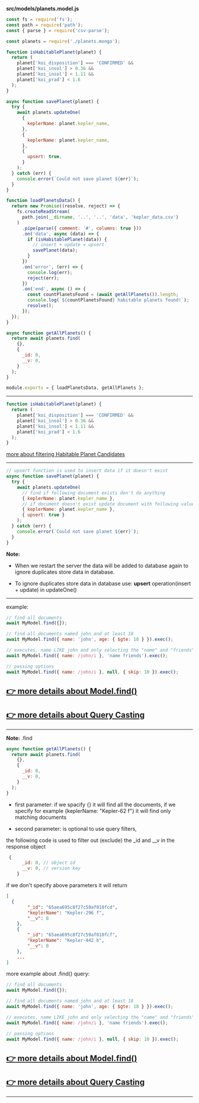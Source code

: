 **src/models/planets.model.js**

```js
const fs = require('fs');
const path = require('path');
const { parse } = require('csv-parse');

const planets = require('./planets.mongo');

function isHabitablePlanet(planet) {
  return (
    planet['koi_disposition'] === 'CONFIRMED' &&
    planet['koi_insol'] > 0.36 &&
    planet['koi_insol'] < 1.11 &&
    planet['koi_prad'] < 1.6
  );
}

async function savePlanet(planet) {
  try {
    await planets.updateOne(
      {
        keplerName: planet.kepler_name,
      },
      {
        keplerName: planet.kepler_name,
      },
      {
        upsert: true,
      }
    );
  } catch (err) {
    console.error(`Could not save planet ${err}`);
  }
}

function loadPlanetsData() {
  return new Promise((resolve, reject) => {
    fs.createReadStream(
      path.join(__dirname, '..', '..', 'data', 'kepler_data.csv')
    )
      .pipe(parse({ comment: '#', columns: true }))
      .on('data', async (data) => {
        if (isHabitablePlanet(data)) {
          // insert + update = upsert
          savePlanet(data);
        }
      })
      .on('error', (err) => {
        console.log(err);
        reject(err);
      })
      .on('end', async () => {
        const countPlanetsFound = (await getAllPlanets()).length;
        console.log(`${countPlanetsFound} habitable planets found!`);
        resolve();
      });
  });
}

async function getAllPlanets() {
  return await planets.find(
    {},
    {
      _id: 0,
      __v: 0,
    }
  );
}

module.exports = { loadPlanetsData, getAllPlanets };
```

---

```js
function isHabitablePlanet(planet) {
  return (
    planet['koi_disposition'] === 'CONFIRMED' &&
    planet['koi_insol'] > 0.36 &&
    planet['koi_insol'] < 1.11 &&
    planet['koi_prad'] < 1.6
  );
}
```

[more about filtering Habitable Planet Candidates](https://www.centauri-dreams.org/2015/01/30/a-review-of-the-best-habitable-planet-candidates/)

---

```js
// upsert function is used to insert data if it doesn't exist
async function savePlanet(planet) {
  try {
    await planets.updateOne(
      // find if following document exists don't do anything
      { keplerName: planet.kepler_name },
      // if document doesn't exist update document with following values
      { keplerName: planet.kepler_name },
      { upsert: true }
    );
  } catch (err) {
    console.error(`Could not save planet ${err}`);
  }
}
```

**Note:**

- When we restart the server the data will be added to database again to ignore duplicates store data in database.

- To ignore duplicates store data in database use: **upsert** operation(insert + update) in updateOne()

---

example:

```js
// find all documents
await MyModel.find({});

// find all documents named john and at least 18
await MyModel.find({ name: 'john', age: { $gte: 18 } }).exec();

// executes, name LIKE john and only selecting the "name" and "friends" fields
await MyModel.find({ name: /john/i }, 'name friends').exec();

// passing options
await MyModel.find({ name: /john/i }, null, { skip: 10 }).exec();
```

## [👉 more details about Model.find()](<https://mongoosejs.com/docs/api/model.html#Model.find()>)

## [👉 more details about Query Casting](https://mongoosejs.com/docs/tutorials/query_casting.html)

---

**Note:** .find

```js
async function getAllPlanets() {
  return await planets.find(
    {},
    {
      _id: 0,
      __v: 0,
    }
  );
}
```

- first parameter: if we spacify {} it will find all the documents, if we specify for example {keplerName: "Kepler-62 f"} it will find only matching documents

- second parameter: is optional to use query filters,

the following code is used to filter out (exclude) the \_id and \_\_v in the response object

```js
 {
      _id: 0, // object id
      __v: 0, // version key
    }
```

if we don't specify above parameters it will return

```json
[
  {
        "_id": "65aea695c8f27c59af010fcd",
        "keplerName": "Kepler-296 f",
        "__v": 0
    },
    {
        "_id": "65aea695c8f27c59af010fcf",
        "keplerName": "Kepler-442 b",
        "__v": 0
    },
    ...
]
```

more example about .find() query:

```js
// find all documents
await MyModel.find({});

// find all documents named john and at least 18
await MyModel.find({ name: 'john', age: { $gte: 18 } }).exec();

// executes, name LIKE john and only selecting the "name" and "friends" fields
await MyModel.find({ name: /john/i }, 'name friends').exec();

// passing options
await MyModel.find({ name: /john/i }, null, { skip: 10 }).exec();
```

## [👉 more details about Model.find()](<https://mongoosejs.com/docs/api/model.html#Model.find()>)

## [👉 more details about Query Casting](https://mongoosejs.com/docs/tutorials/query_casting.html)

---
